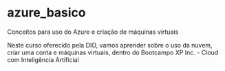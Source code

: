 # azure_basico
Conceitos para uso do Azure e criação de máquinas virtuais


Neste curso oferecido pela DIO, vamos aprender sobre o uso da nuvem, criar uma conta e máquinas virtuais, dentro do Bootcampo XP Inc. - Cloud com Inteligência Artificial

